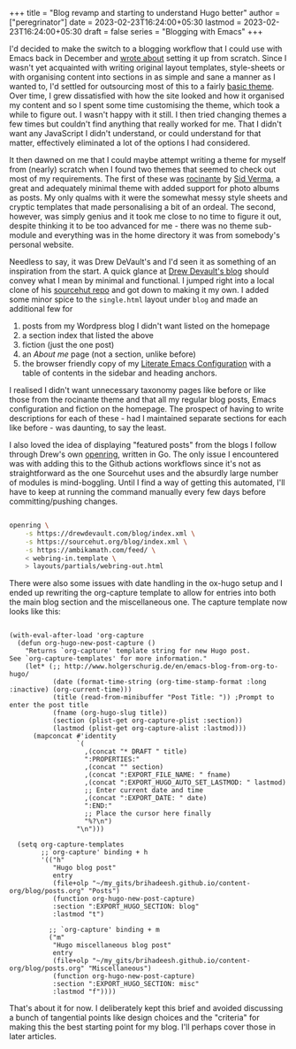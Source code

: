 +++
title = "Blog revamp and starting to understand Hugo better"
author = ["peregrinator"]
date = 2023-02-23T16:24:00+05:30
lastmod = 2023-02-23T16:24:00+05:30
draft = false
series = "Blogging with Emacs"
+++

I'd decided to make the switch to a blogging workflow that I could use
with Emacs back in December and [wrote about](/blog/2022/12/hugo-org-and-starting-over-at-a-new-blog.html) setting it up from
scratch. Since I wasn't yet acquainted with writing original layout
templates, style-sheets or with organising content into sections in as
simple and sane a manner as I wanted to, I'd settled for outsourcing
most of this to a fairly [basic theme](https://github.com/LukasJoswiak/etch). Over time, I grew dissatisfied
with how the site looked and how it organised my content and so I
spent some time customising the theme, which took a while to figure
out. I wasn't happy with it still. I then tried changing themes a few
times but couldn't find anything that really worked for me. That I
didn't want any JavaScript I didn't understand, or could understand
for that matter, effectively eliminated a lot of the options I had
considered.

It then dawned on me that I could maybe attempt writing a theme for
myself from (nearly) scratch when I found two themes that seemed to
check out most of my requirements. The first of these was [rocinante](https://github.com/mavidser/hugo-rocinante/) by
[Sid Verma](https://github.com/mavidser), a great and adequately minimal theme with added support for
photo albums as posts. My only qualms with it were the somewhat messy
style sheets and cryptic templates that made personalising a bit of an
ordeal. The second, however, was simply genius and it took me close to
no time to figure it out, despite thinking it to be too advanced for
me - there was no theme sub-module and everything was in the home
directory it was from somebody's personal website.

Needless to say, it was Drew DeVault's and I'd seen it as something of
an inspiration from the start. A quick glance at [Drew Devault's blog](https://drewdevault.com)
should convey what I mean by minimal and functional. I jumped right
into a local clone of his [sourcehut repo](https://git.sr.ht/~sircmpwn/drewdevault.com) and got down to making it my
own. I added some minor spice to the `single.html` layout under `blog` and
made an additional few for

1.  posts from my Wordpress blog I didn't want listed on the homepage
2.  a section index that listed the above
3.  fiction (just the one post)
4.  an _About me_ page (not a section, unlike before)
5.  the browser friendly copy of my [Literate Emacs Configuration](/emacs/literate_emacs_configuration.html) with a
    table of contents in the sidebar and heading anchors.

I realised I didn't want unnecessary taxonomy pages like before or
like those from the rocinante theme and that all my regular blog
posts, Emacs configuration and fiction on the homepage. The prospect
of having to write descriptions for each of these - had I maintained
separate sections for each like before - was daunting, to say the
least.

I also loved the idea of displaying "featured posts" from the blogs I
follow through Drew's own [openring](https://git.sr.ht/~sircmpwn/openring), written in Go. The only issue I
encountered was with adding this to the Github actions workflows since
it's not as straightforward as the one Sourcehut uses and the absurdly
large number of modules is mind-boggling. Until I find a way of
getting this automated, I'll have to keep at running the command
manually every few days before committing/pushing changes.

```sh

openring \
    -s https://drewdevault.com/blog/index.xml \
    -s https://sourcehut.org/blog/index.xml \
    -s https://ambikamath.com/feed/ \
    < webring-in.template \
    > layouts/partials/webring-out.html
```

There were also some issues with date handling in the ox-hugo setup
and I ended up rewriting the org-capture template to allow for entries
into both the main blog section and the miscellaneous one. The capture
template now looks like this:

```emacs-lisp

(with-eval-after-load 'org-capture
  (defun org-hugo-new-post-capture ()
    "Returns `org-capture' template string for new Hugo post.
See `org-capture-templates' for more information."
    (let* (;; http://www.holgerschurig.de/en/emacs-blog-from-org-to-hugo/
           (date (format-time-string (org-time-stamp-format :long :inactive) (org-current-time)))
           (title (read-from-minibuffer "Post Title: ")) ;Prompt to enter the post title
           (fname (org-hugo-slug title))
           (section (plist-get org-capture-plist :section))
           (lastmod (plist-get org-capture-alist :lastmod)))
      (mapconcat #'identity
                 `(
                   ,(concat "* DRAFT " title)
                   ":PROPERTIES:"
                   ,(concat "" section)
                   ,(concat ":EXPORT_FILE_NAME: " fname)
                   ,(concat ":EXPORT_HUGO_AUTO_SET_LASTMOD: " lastmod)
                   ;; Enter current date and time
                   ,(concat ":EXPORT_DATE: " date)
                   ":END:"
                   ;; Place the cursor here finally
                   "%?\n")
                 "\n")))

  (setq org-capture-templates
        ;;`org-capture' binding + h
        '(("h"
           "Hugo blog post"
           entry
           (file+olp "~/my_gits/brihadeesh.github.io/content-org/blog/posts.org" "Posts")
           (function org-hugo-new-post-capture)
           :section ":EXPORT_HUGO_SECTION: blog"
           :lastmod "t")

          ;; `org-capture' binding + m
          ("m"
           "Hugo miscellaneous blog post"
           entry
           (file+olp "~/my_gits/brihadeesh.github.io/content-org/blog/posts.org" "Miscellaneous")
           (function org-hugo-new-post-capture)
           :section ":EXPORT_HUGO_SECTION: misc"
           :lastmod "f"))))
```

That's about it for now. I deliberately kept this brief and avoided
discussing a bunch of tangential points like design choices and the
"criteria" for making this the best starting point for my blog. I'll
perhaps cover those in later articles.
